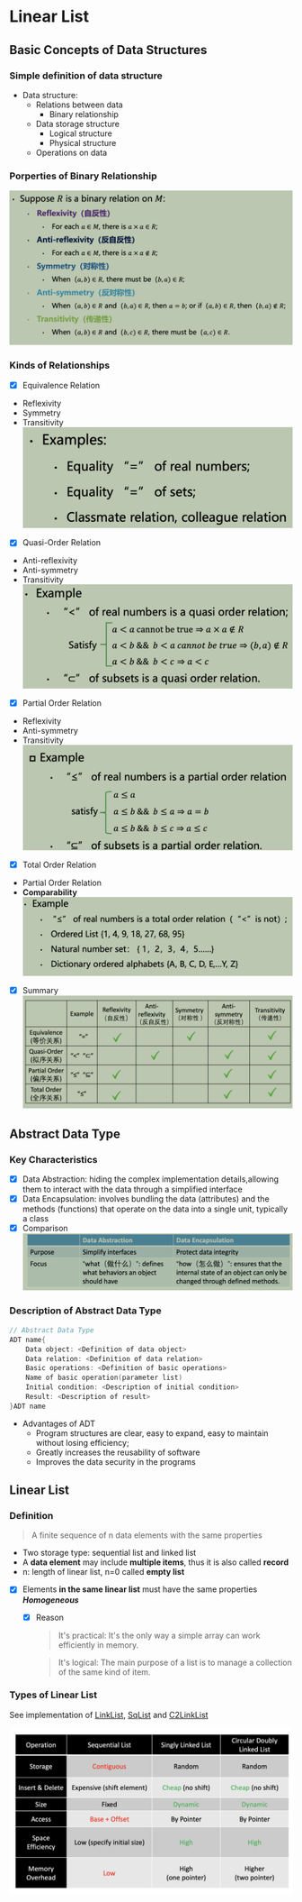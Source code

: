 # Linear List

## Basic Concepts of Data Structures

### Simple definition of data structure
- Data structure:
  - Relations between data
    - Binary relationship
  - Data storage structure
    - Logical structure
    - Physical structure
  - Operations on data

### Porperties of Binary Relationship

![](./pic/p1.png)

### Kinds of Relationships

- [x] Equivalence Relation
- Reflexivity
- Symmetry
- Transitivity
![](./pic/p3.png)
- [x] Quasi-Order Relation 
- Anti-reflexivity
- Anti-symmetry
- Transitivity
![](./pic/p4.png)
- [x] Partial Order Relation
- Reflexivity
- Anti-symmetry
- Transitivity
![](./pic/p2.png)
- [x] Total Order Relation
- Partial Order Relation
- **Comparability**
![](./pic/p5.png)
- [x] Summary
![](./pic/p6.png)

## Abstract Data Type
### Key Characteristics
- [x] Data Abstraction: hiding the complex implementation details,allowing them to interact with the data through a simplified interface
- [x] Data Encapsulation: involves bundling the data (attributes) and the methods (functions) that operate on the data into a single unit, typically a class
- [x] Comparison
![](./pic/p7.png)

### Description of Abstract Data Type

```cpp
// Abstract Data Type
ADT name{
    Data object: <Definition of data object>
    Data relation: <Definition of data relation>
    Basic operations: <Definition of basic operations>
    Name of basic operation(parameter list)
    Initial condition: <Description of initial condition>
    Result: <Description of result>
}ADT name
```

- Advantages of ADT
  - Program structures are clear, easy to expand, easy to maintain without losing efficiency;
  - Greatly increases the reusability of software
  - Improves the data security in the programs

## Linear List

### Definition
>A finite sequence of n data elements with the
same properties
- Two storage type: sequential list and linked list
- A **data element** may include **multiple items**, thus it is also called **record**
- n: length of linear list, n=0 called **empty list**

- [x] Elements **in the same linear list** must have the same properties ***Homogeneous*** 
  - [x] Reason
    >It's practical: It's the only way a simple array can work efficiently in memory.

    >It's logical: The main purpose of a list is to manage a collection of the same kind of item.

### Types of Linear List

See implementation of [LinkList](./LinkList.cpp), [SqList](./SqList.cpp) and [C2LinkList](./C2LinkList.cpp)


![](./pic/p8.png)

